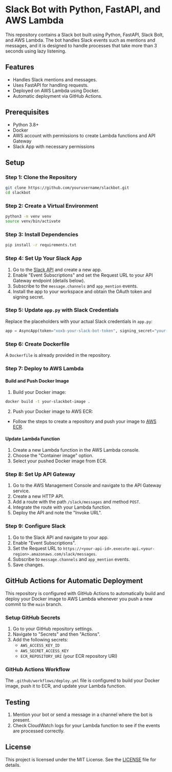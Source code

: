 # Slack Bot with Python, FastAPI, and AWS Lambda

This repository contains a Slack bot built using Python, FastAPI, Slack Bolt, and AWS Lambda. The bot handles Slack events such as mentions and messages, and it is designed to handle processes that take more than 3 seconds using lazy listening.

## Features

- Handles Slack mentions and messages.
- Uses FastAPI for handling requests.
- Deployed on AWS Lambda using Docker.
- Automatic deployment via GitHub Actions.

## Prerequisites

- Python 3.8+
- Docker
- AWS account with permissions to create Lambda functions and API Gateway
- Slack App with necessary permissions

## Setup

### Step 1: Clone the Repository

```bash
git clone https://github.com/yourusername/slackbot.git
cd slackbot
```

### Step 2: Create a Virtual Environment

```bash
python3 -m venv venv
source venv/bin/activate
```

### Step 3: Install Dependencies

```bash
pip install -r requirements.txt
```

### Step 4: Set Up Your Slack App

1. Go to the [Slack API](https://api.slack.com/apps) and create a new app.
2. Enable "Event Subscriptions" and set the Request URL to your API Gateway endpoint (details below).
3. Subscribe to the `message.channels` and `app_mention` events.
4. Install the app to your workspace and obtain the OAuth token and signing secret.

### Step 5: Update `app.py` with Slack Credentials

Replace the placeholders with your actual Slack credentials in `app.py`:

```python
app = AsyncApp(token="xoxb-your-slack-bot-token", signing_secret="your-signing-secret")
```

### Step 6: Create Dockerfile

A `Dockerfile` is already provided in the repository.

### Step 7: Deploy to AWS Lambda

#### Build and Push Docker Image

1. Build your Docker image:

```bash
docker build -t your-slackbot-image .
```

2. Push your Docker image to AWS ECR:

- Follow the steps to create a repository and push your image to [AWS ECR](https://docs.aws.amazon.com/AmazonECR/latest/userguide/getting-started-cli.html).

#### Update Lambda Function

1. Create a new Lambda function in the AWS Lambda console.
2. Choose the "Container image" option.
3. Select your pushed Docker image from ECR.

### Step 8: Set Up API Gateway

1. Go to the AWS Management Console and navigate to the API Gateway service.
2. Create a new HTTP API.
3. Add a route with the path `/slack/messages` and method `POST`.
4. Integrate the route with your Lambda function.
5. Deploy the API and note the "Invoke URL".

### Step 9: Configure Slack

1. Go to the Slack API and navigate to your app.
2. Enable "Event Subscriptions".
3. Set the Request URL to `https://<your-api-id>.execute-api.<your-region>.amazonaws.com/slack/messages`.
4. Subscribe to `message.channels` and `app_mention` events.
5. Save changes.

## GitHub Actions for Automatic Deployment

This repository is configured with GitHub Actions to automatically build and deploy your Docker image to AWS Lambda whenever you push a new commit to the `main` branch.

### Setup GitHub Secrets

1. Go to your GitHub repository settings.
2. Navigate to "Secrets" and then "Actions".
3. Add the following secrets:
   - `AWS_ACCESS_KEY_ID`
   - `AWS_SECRET_ACCESS_KEY`
   - `ECR_REPOSITORY_URI` (your ECR repository URI)

### GitHub Actions Workflow

The `.github/workflows/deploy.yml` file is configured to build your Docker image, push it to ECR, and update your Lambda function.

## Testing

1. Mention your bot or send a message in a channel where the bot is present.
2. Check CloudWatch logs for your Lambda function to see if the events are processed correctly.

## License

This project is licensed under the MIT License. See the [LICENSE](LICENSE) file for details.
